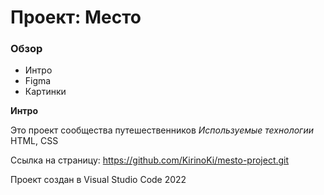 # Проект: Место

### Обзор
* Интро
* Figma
* Картинки

**Интро**

Это проект сообщества путешественников
*Используемые технологии*
HTML, CSS

Ссылка на страницу: https://github.com/KirinoKi/mesto-project.git

Проект создан в Visual Studio Code
2022